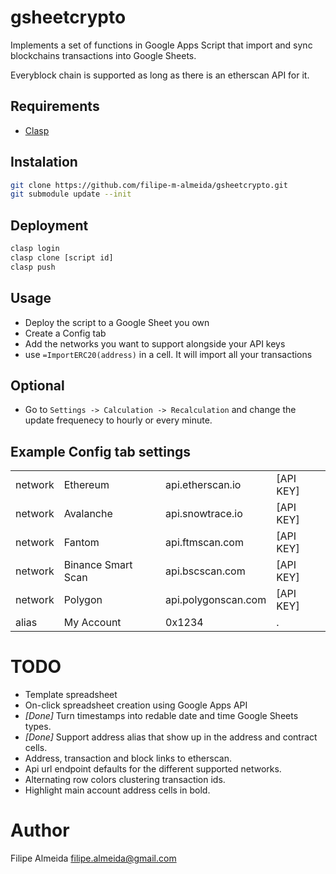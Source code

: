 # gsheetcrypto

Implements a set of functions in Google Apps Script that import and sync blockchains transactions into Google Sheets.

Everyblock chain is supported as long as there is an etherscan API for it.

## Requirements

* [Clasp](https://developers.google.com/apps-script/guides/clasp)

## Instalation

```bash
git clone https://github.com/filipe-m-almeida/gsheetcrypto.git
git submodule update --init
```

## Deployment

```bash
clasp login
clasp clone [script id]
clasp push
```

## Usage

* Deploy the script to a Google Sheet you own
* Create a Config tab
 * Add the networks you want to support alongside your API keys
 * use `=ImportERC20(address)` in a cell. It will import all your transactions

## Optional
* Go to `Settings -> Calculation -> Recalculation` and change the update frequenecy to hourly or every minute.

## Example Config tab settings
|         |                    |                     |           |
| ------- | ------------------ |---------------------|---------- |
| network | Ethereum           | api.etherscan.io    | [API KEY] |
| network | Avalanche          | api.snowtrace.io    | [API KEY] |
| network | Fantom             | api.ftmscan.com     | [API KEY] |
| network | Binance Smart Scan | api.bscscan.com     | [API KEY] |
| network | Polygon            | api.polygonscan.com | [API KEY] |
| alias   | My Account         | 0x1234              | .         |

# TODO
* Template spreadsheet
* On-click spreadsheet creation using Google Apps API
* *[Done]* Turn timestamps into redable date and time Google Sheets types.
* *[Done]* Support address alias that show up in the address and contract cells.
* Address, transaction and block links to etherscan.
* Api url endpoint defaults for the different supported networks.
* Alternating row colors clustering transaction ids.
* Highlight main account address cells in bold.

# Author
Filipe Almeida <filipe.almeida@gmail.com>